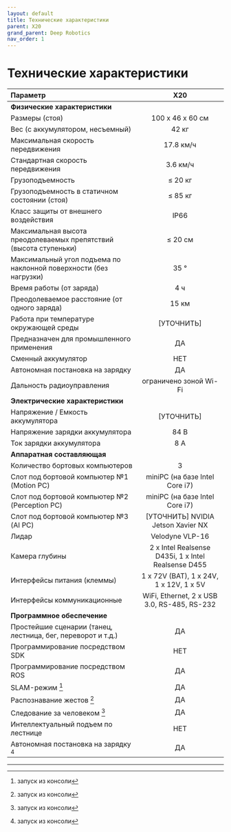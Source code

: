 ```yaml
---
layout: default
title: Технические характеристики
parent: X20
grand_parent: Deep Robotics
nav_order: 1
---
```


# Технические характеристики

| **Параметр**                                                      | **X20**                                             |
|:------------------------------------------------------------------|:---------------------------------------------------:|
|      **Физические характеристики**                                |                                                     |
| Размеры (стоя)                                                    | 100 x 46 x 60 см                                    |
| Вес (с аккумулятором, несъемный)                                  | 42 кг                                               |
| Максимальная скорость передвижения                                | 17.8 км/ч                                           |
| Стандартная скорость передвижения                                 | 3.6 км/ч                                            |
| Грузоподъемность                                                  | ≤ 20 кг                                             |
| Грузоподъемность в статичном состоянии (стоя)                     | ≤ 85 кг                                             |
| Класс защиты от внешнего воздействия                              | IP66                                                |
| Максимальная высота преодолеваемых препятствий (высота ступеньки) | ≤ 20 см                                             |
| Максимальный угол подъема по наклонной поверхности (без нагрузки) | 35 °                                                |
| Время работы (от заряда)                                          | 4 ч                                                 |
| Преодолеваемое расстояние (от одного заряда)                      | 15 км                                               |
| Работа при температуре окружающей среды                           | [УТОЧНИТЬ]                                          |
| Предназначен для промышленного применения                         | ДА                                                  |
| Сменный аккумулятор                                               | НЕТ                                                 |
| Автономная постановка на зарядку                                  | ДА                                                  |
| Дальность радиоуправления                                         | ограничено зоной Wi-Fi                              |
|      **Электрические характеристики**                             |                                                     |
| Напряжение / Емкость аккумулятора                                 | [УТОЧНИТЬ]                                          |
| Напряжение зарядки аккумулятора                                   | 84 В                                                |
| Ток зарядки аккумулятора                                          | 8 А                                                 |
|      **Аппаратная составляющая**                                  |                                                     |
| Количество бортовых компьютеров                                   | 3                                                   |
| Слот под бортовой компьютер №1 (Motion PC)                        | miniPC (на базе Intel Core i7)                      |
| Слот под бортовой компьютер №2 (Perception PC)                    | miniPC (на базе Intel Core i7)                      |
| Слот под бортовой компьютер №3 (AI PC)                            | [УТОЧНИТЬ] NVIDIA Jetson Xavier NX                  |
| Лидар                                                             | Velodyne VLP-16                                     |
| Камера глубины                                                    | 2 x Intel Realsense D435i, 1 x Intel Realsense D455 |
| Интерфейсы питания (клеммы)                                       | 1 x 72V (BAT), 1 x 24V, 1 x 12V, 1 x 5V             |
| Интерфейсы коммуникационные                                       | WiFi, Ethernet, 2 x USB 3.0, RS-485, RS-232         |
|      **Программное обеспечение**                                  |                                                     |
| Простейшие сценарии (танец, лестница, бег, переворот и т.д.)      | ДА                                                  |
| Программирование посредством SDK                                  | НЕТ                                                 |
| Программирование посредством ROS                                  | ДА                                                  |
| SLAM-режим [^1]                                                   | ДА                                                  |
| Распознавание жестов [^1]                                         | ДА                                                  |
| Следование за человеком [^1]                                      | ДА                                                  |
| Интеллектуальный подъем по лестнице                               | НЕТ                                                 |
| Автономная постановка на зарядку [^1]                             | ДА                                                  |


---

[^1]: запуск из консоли

